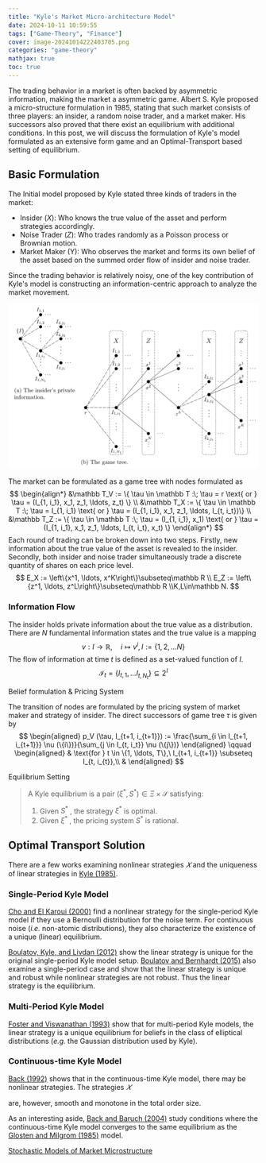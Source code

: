 ```yaml
---
title: "Kyle's Market Micro-architecture Model"
date: 2024-10-11 10:59:55
tags: ["Game-Theory", "Finance"]
cover: image-20241014222403705.png
categories: "game-theory"
mathjax: true
toc: true
---
```


The trading behavior in a market is often backed by asymmetric information, making the market a asymmetric game. Albert S. Kyle proposed a micro-structure formulation in 1985, stating that such market consists of three players: an insider, a random noise trader, and a market maker. His successors also proved that there exist an equilibrium with additional conditions. In this post, we will discuss the formulation of Kyle's model formulated as an extensive form game and an Optimal-Transport based setting of equilibrium.

<!-- more -->

## Basic Formulation

The Initial model proposed by Kyle stated three kinds of traders in the market:

- Insider ($X$): Who knows the true value of the asset and perform strategies accordingly. 
- Noise Trader ($Z$): Who trades randomly as a Poisson process or Brownian motion.
- Market Maker (Y): Who observes the market and forms its own belief of the asset based on the summed order flow of insider and noise trader. 

Since the trading behavior is relatively noisy, one of the key contribution of Kyle's model is constructing an information-centric approach to analyze the market movement.

<img src="kyle-market-model/image-20241014222403705.png" alt="Game tree of the Kyle's market model." style="zoom:100%;" />

The market can be formulated as a game tree with nodes formulated as 
$$
\begin{align*}
        &\mathbb T_V := \{ \tau \in \mathbb T :\; \tau = r \text{ or } \tau = (I_{1, i_1}, x_1, z_1, \ldots, z_t) \} \\
        &\mathbb T_X := \{ \tau \in \mathbb T :\; \tau = I_{1, i_1} \text{ or } \tau = (I_{1, i_1}, x_1, z_1, \ldots, I_{t, i_t})\} \\
        &\mathbb T_Z := \{ \tau \in \mathbb T :\; \tau = (I_{1, i_1}, x_1) \text{ or } \tau = (I_{1, i_1}, x_1, z_1, \ldots, I_{t, i_t}, x_t) \}
\end{align*}
$$
Each round of trading can be broken down into two steps. Firstly, new  information about the true value of the asset is revealed to the insider. Secondly, both insider and noise trader simultaneously trade a discrete quantity of shares on each price level.
$$
E_X := \left\{x^1, \ldots, x^K\right\}\subseteq\mathbb R \\
E_Z := \left\{z^1, \ldots, z^L\right\}\subseteq\mathbb R
\\K,L\in\mathbb N.
$$


### Information Flow

The insider holds private information about the true value as a distribution. There are $N$ fundamental information states and the true value is a mapping
$$
v:I\rightarrow\mathbb{R},\quad i\mapsto v^i, I:=\{1,2,...N\}
$$
The flow of information at time $t$ is defined as a set-valued function of $I$. 
$$
\mathcal I_t=\{I_{t,1},...I_{t,N_t}\}\subseteq 2^I
$$


Belief formulation & Pricing System

The transition of nodes are formulated by the pricing system of market maker and strategy of insider. The direct successors of  game tree $\tau$ is given by
$$
\begin{aligned}
p_V (\tau, I_{t+1, i_{t+1}}) := \frac{\sum_{i \in I_{t+1, i_{t+1}}} \nu (\{i\})}{\sum_{j \in I_{t, i_t}} \nu (\{j\})}
\end{aligned} \qquad
                \begin{aligned}                 
                        & \text{for } t \in \{1, \ldots, T\},\ I_{t+1, i_{t+1}} \subseteq I_{t, i_{t}},\\
                        & 
\end{aligned}
$$




Equilibrium Setting

>A Kyle equilibrium is a pair $(\xi^*, S^*)\in \Xi\times \mathcal S$ satisfying:
>
>1. Given $S^*$ , the strategy $\xi^*$ is optimal.
>2. Given $\xi^*$ , the pricing system $S^*$ is rational. 

## Optimal Transport Solution





There are a few works examining nonlinear strategies *𝑋*  and the uniqueness of linear strategies in [Kyle (1985)](https://www.jstor.org/stable/1913210).

### Single-Period Kyle Model

[Cho and El Karoui (2000)](https://www.jstor.org/stable/20076254) find a nonlinear strategy for the single-period Kyle model if they use a Bernoulli distribution for the noise term. For continuous noise (*i.e.* non-atomic distributions), they also characterize the existence of a unique (linear) equilibrium.

[Boulatov, Kyle, and Livdan (2012)](https://www.nbs.rs/internet/latinica/90/90_9/AlexeiBulatov_wp.pdf) show the linear strategy is unique for the original single-period Kyle model setup. [Boulatov and Bernhardt (2015)](https://www.researchgate.net/publication/282546498_Robustness_of_equilibrium_in_the_Kyle_model_of_informed_speculation) also examine a single-period case and show that the linear strategy is  unique and robust while nonlinear strategies are not robust. Thus the  linear strategy is the equilibrium.

### Multi-Period Kyle Model

[Foster and Viswanathan (1993)](https://www.jstor.org/stable/2961988) show that for multi-period Kyle models, the linear strategy is a unique equilibrium for beliefs in the class of elliptical distributions (*e.g.* the Gaussian distribution used by Kyle).

### Continuous-time Kyle Model

[Back (1992)](https://www.jstor.org/stable/2962132) shows that in the continuous-time Kyle model, there may be nonlinear strategies. The strategies *𝑋*

 are, however, smooth and monotone in the total order size.

As an interesting aside, [Back and Baruch (2004)](https://www.jstor.org/stable/3598909) study conditions where the continuous-time Kyle model converges to the same equilibrium as the [Glosten and Milgrom (1985)](https://www.sciencedirect.com/science/article/abs/pii/0304405X85900443) model.







[Stochastic Models of Market Microstructure](https://vkulkarn.web.unc.edu/wp-content/uploads/sites/17199/2018/05/MarketDynamics.pdf)
